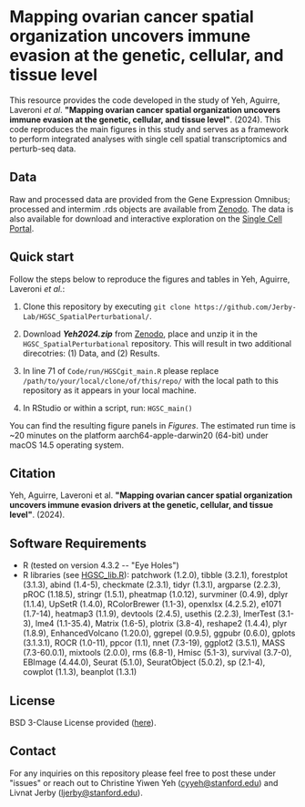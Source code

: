 # Mapping ovarian cancer spatial organization uncovers immune evasion at the genetic, cellular, and tissue level

This resource provides the code developed in the study of Yeh, Aguirre, Laveroni _et al_. **"Mapping ovarian cancer spatial organization uncovers immune evasion at the genetic, cellular, and tissue level"**. (2024). This code reproduces the main figures in this study and serves as a framework to perform integrated analyses with single cell spatial transcriptomics and perturb-seq data. 

## **Data**

Raw and processed data are provided from the Gene Expression Omnibus; processed and intermim .rds objects are available from [Zenodo](https://zenodo.org/records/11206564). The data is also available for download and interactive exploration on the [Single Cell Portal](https://singlecell.broadinstitute.org/single_cell/study/SCP2640/hgsc-spatial-cohort-discovery-dataset#study-summary).

## **Quick start**
Follow the steps below to reproduce the figures and tables in Yeh, Aguirre, Laveroni _et al._: 

1. Clone this repository by executing `git clone https://github.com/Jerby-Lab/HGSC_SpatialPerturbational/`. 

2. Download _**Yeh2024.zip**_ from [Zenodo](https://zenodo.org/records/12613839), place and unzip it in the `HGSC_SpatialPerturbational` repository. This will result in two additional direcotries: (1) Data, and (2) Results.

3. In line 71 of `Code/run/HGSCgit_main.R` please replace `/path/to/your/local/clone/of/this/repo/` with the local path to this repository as it appears in your local machine. 

4. In RStudio or within a script, run: ```HGSC_main()```

You can find the resulting figure panels in _Figures_. The estimated run time is ~20 minutes on the platform aarch64-apple-darwin20 (64-bit) under macOS 14.5 operating system. 

## Citation

Yeh, Aguirre, Laveroni et al. **"Mapping ovarian cancer spatial organization uncovers immune evasion drivers at the genetic, cellular, and tissue level"**. (2024).
## **Software Requirements**

* R (tested on version 4.3.2 -- "Eye Holes")
* R libraries (see [HGSC_lib.R](https://github.com/Jerby-Lab/HGSC_SpatialPerturbational/blob/main/Code/HGSC_lib.R)): patchwork (1.2.0), tibble (3.2.1), forestplot (3.1.3), abind (1.4-5), checkmate (2.3.1), tidyr (1.3.1), argparse (2.2.3), pROC (1.18.5), stringr (1.5.1), pheatmap (1.0.12), survminer (0.4.9), dplyr (1.1.4), UpSetR (1.4.0), RColorBrewer (1.1-3), openxlsx (4.2.5.2), e1071 (1.7-14), heatmap3 (1.1.9), devtools (2.4.5), usethis (2.2.3), lmerTest (3.1-3), lme4 (1.1-35.4), Matrix (1.6-5), plotrix (3.8-4), reshape2 (1.4.4), plyr (1.8.9), EnhancedVolcano (1.20.0), ggrepel (0.9.5), ggpubr (0.6.0), gplots (3.1.3.1), ROCR (1.0-11), ppcor (1.1), nnet (7.3-19), ggplot2 (3.5.1), MASS (7.3-60.0.1), mixtools (2.0.0), rms (6.8-1), Hmisc (5.1-3), survival (3.7-0), EBImage (4.44.0), Seurat (5.1.0), SeuratObject (5.0.2), sp (2.1-4), cowplot (1.1.3), beanplot (1.3.1)

## License 

BSD 3-Clause License provided ([here](https://github.com/Jerby-Lab/HGSC_SpatialPerturbational/blob/main/LICENSE)).

## Contact 

For any inquiries on this repository please feel free to post these under "issues" or reach out to Christine Yiwen Yeh ([cyyeh@stanford.edu](cyyeh@stanford.edu)) and Livnat Jerby ([ljerby@stanford.edu](ljerby@stanford.edu)).
